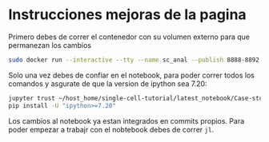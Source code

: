 # Instrucciones mejoras de la pagina

Primero debes de correr el contenedor con su volumen externo para que permanezan los cambios

```bash
sudo docker run --interactive --tty --name sc_anal --publish 8888-8892:8888-8892 --volume $HOME/2021-SC-HCA-LATAM/CONTAINER:/root/host_home --workdir /root/host_home/ leanderd/single-cell-analysis:211119 /bin/bash
```

Solo una vez debes de confiar en el notebook,
para poder correr todos los comandos y asgurate de que la version de ipython sea 7.20:

```bash
jupyter trust ~/host_home/single-cell-tutorial/latest_notebook/Case-study_Mouse-intestinal-epithelium_2101.ipynb
pip install -U "ipython>=7.20"
```

Los cambios al notebook ya estan integrados en commits propios. Para poder empezar a trabajr con el nobtebook
debes de correr `jl`.
